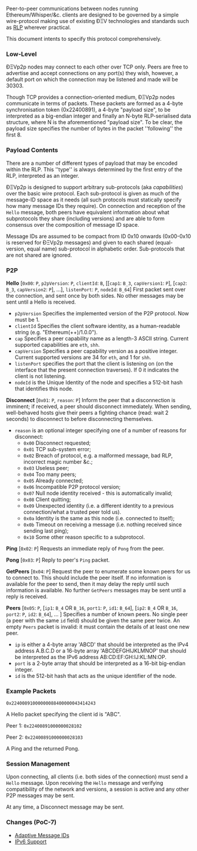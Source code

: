 Peer-to-peer communications between nodes running Ethereum/Whisper/&c. clients are designed to be governed by a simple wire-protocol making use of existing ÐΞV technologies and standards such as [RLP](https://github.com/ethereum/wiki/wiki/%5BEnglish%5D-RLP) wherever practical.

This document intents to specify this protocol comprehensively.

### Low-Level

ÐΞVp2p nodes may connect to each other over TCP only. Peers are free to advertise and accept connections on any port(s) they wish, however, a default port on which the connection may be listened and made will be 30303.

Though TCP provides a connection-oriented medium, ÐΞVp2p nodes communicate in terms of packets. These packets are formed as a 4-byte synchronisation token (0x22400891), a 4-byte "payload size", to be interpreted as a big-endian integer and finally an N-byte RLP-serialised data structure, where N is the aforementioned "payload size". To be clear, the payload size specifies the number of bytes in the packet ''following'' the first 8.

### Payload Contents

There are a number of different types of payload that may be encoded within the RLP. This ''type'' is always determined by the first entry of the RLP, interpreted as an integer.

ÐΞVp2p is designed to support arbitrary sub-protocols (aka _capabilities_) over the basic wire protocol. Each sub-protocol is given as much of the message-ID space as it needs (all such protocols must statically specify how many message IDs they require). On connection and reception of the `Hello` message, both peers have equivalent information about what subprotocols they share (including versions) and are able to form consensus over the composition of message ID space.

Message IDs are assumed to be compact from ID 0x10 onwards (0x00-0x10 is reserved for ÐΞVp2p messages) and given to each shared (equal-version, equal name) sub-protocol in alphabetic order. Sub-protocols that are not shared are ignored.

### P2P

**Hello**
[`0x00`: `P`, `p2pVersion`: `P`, `clientId`: `B`, [[`cap1`: `B_3`, `capVersion1`: `P`], [`cap2`: `B_3`, `capVersion2`: `P`], ...], `listenPort`: `P`, `nodeId`: `B_64`] First packet sent over the connection, and sent once by both sides. No other messages may be sent until a Hello is received.
* `p2pVersion` Specifies the implemented version of the P2P protocol. Now must be 1.
* `clientId` Specifies the client software identity, as a human-readable string (e.g. "Ethereum(++)/1.0.0").
* `cap` Specifies a peer capability name as a length-3 ASCII string. Current supported capabilities are `eth`, `shh`.
* `capVersion` Specifies a peer capability version as a positive integer. Current supported versions are 34 for `eth`, and 1 for `shh`.
* `listenPort` specifies the port that the client is listening on (on the interface that the present connection traverses). If 0 it indicates the client is not listening.
* `nodeId` is the Unique Identity of the node and specifies a 512-bit hash that identifies this node.

**Disconnect**
[`0x01`: `P`, `reason`: `P`] Inform the peer that a disconnection is imminent; if received, a peer should disconnect immediately. When sending, well-behaved hosts give their peers a fighting chance (read: wait 2 seconds) to disconnect to before disconnecting themselves.
* `reason` is an optional integer specifying one of a number of reasons for disconnect:
  * `0x00` Disconnect requested;
  * `0x01` TCP sub-system error;
  * `0x02` Breach of protocol, e.g. a malformed message, bad RLP, incorrect magic number &c.;
  * `0x03` Useless peer;
  * `0x04` Too many peers;
  * `0x05` Already connected;
  * `0x06` Incompatible P2P protocol version;
  * `0x07` Null node identity received - this is automatically invalid;
  * `0x08` Client quitting;
  * `0x09` Unexpected identity (i.e. a different identity to a previous connection/what a trusted peer told us).
  * `0x0a` Identity is the same as this node (i.e. connected to itself);
  * `0x0b` Timeout on receiving a message (i.e. nothing received since sending last ping);
  * `0x10` Some other reason specific to a subprotocol.

**Ping**
[`0x02`: `P`] Requests an immediate reply of `Pong` from the peer.

**Pong**
[`0x03`: `P`] Reply to peer's `Ping` packet.

**GetPeers**
[`0x04`: `P`] Request the peer to enumerate some known peers for us to connect to. This should include the peer itself. If no information is available for the peer to send, then it may delay the reply until such information is available. No further `GetPeers` messages may be sent until a reply is received.

**Peers**
[`0x05`: `P`, [`ip1`: `B_4` OR `B_16`, `port1`: `P`, `id1`: `B_64`], [`ip2`: `B_4` OR `B_16`, `port2`: `P`, `id2`: `B_64`], ... ] Specifies a number of known peers. No single peer (a peer with the same `id` field) should be given the same peer twice. An empty `Peers` packet is invalid: it must contain the details of at least one new peer.
* `ip` is either a 4-byte array 'ABCD' that should be interpreted as the IPv4 address A.B.C.D or a 16-byte array 'ABCDEFGHIJKLMNOP' that should be interpreted as the IPv6 address AB:CD:EF:GH:IJ:KL:MN:OP.
* `port` is a 2-byte array that should be interpreted as a 16-bit big-endian integer.
* `id` is the 512-bit hash that acts as the unique identifier of the node.

### Example Packets

`0x22400891000000088400000043414243`

A Hello packet specifying the client id is "ABC".

Peer 1: `0x22400891000000028102`

Peer 2: `0x22400891000000028103`

A Ping and the returned Pong.

### Session Management

Upon connecting, all clients (i.e. both sides of the connection) must send a `Hello` message. Upon receiving the `Hello` message and verifying compatibility of the network and versions, a session is active and any other P2P messages may be sent.

At any time, a Disconnect message may be sent.

### Changes (PoC-7)
- [Adaptive Message IDs](https://github.com/ethereum/wiki/wiki/Adaptive-Message-IDs)
- [IPv6 Support](https://github.com/ethereum/wiki/wiki/IPv6)